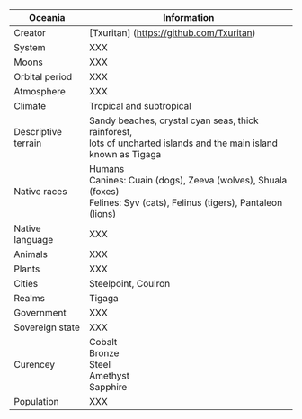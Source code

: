 Oceania        | Information            
---------------|---------------
Creator | [Txuritan] (https://github.com/Txuritan)
System  | XXX     
Moons | XXX
Orbital period | XXX
Atmosphere | XXX
Climate | Tropical and subtropical
Descriptive terrain | Sandy beaches, crystal cyan seas, thick rainforest, <br/> lots of uncharted islands and the main island known as Tigaga
Native races |  Humans <br /> Canines: Cuain (dogs), Zeeva (wolves), Shuala (foxes) <br /> Felines: Syv (cats), Felinus (tigers), Pantaleon (lions)  
Native language | XXX
Animals | XXX
Plants | XXX
Cities | Steelpoint, Coulron
Realms | Tigaga 
Government | XXX
Sovereign state | XXX
Curencey | Cobalt <br /> Bronze <br /> Steel <br /> Amethyst <br /> Sapphire
Population | XXX



